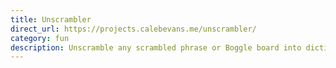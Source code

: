 ```yaml
---
title: Unscrambler
direct_url: https://projects.calebevans.me/unscrambler/
category: fun
description: Unscramble any scrambled phrase or Boggle board into dictionary words
---
```

